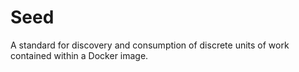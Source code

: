 # Seed
A standard for discovery and consumption of discrete units of work contained within a Docker image.
